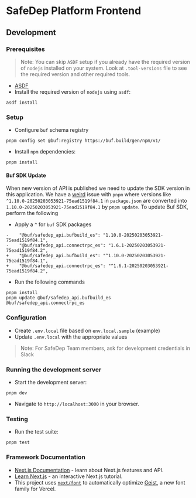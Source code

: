 # SafeDep Platform Frontend

## Development

### Prerequisites

> Note: You can skip `ASDF` setup if you already have the required
> version of `nodejs` installed on your system. Look at `.tool-versions` file
> to see the required version and other required tools.

- [ASDF](https://asdf-vm.com/guide/getting-started.html)
- Install the required version of `nodejs` using `asdf`:

```shell
asdf install
```

### Setup

- Configure `buf` schema registry

```shell
pnpm config set @buf:registry https://buf.build/gen/npm/v1/
```

- Install `npm` dependencies:

```shell
pnpm install
```

#### Buf SDK Update

When new version of API is published we need to update the SDK version in this application. We have a [weird](https://github.com/pnpm/pnpm/issues/4940) issue with `pnpm` where versions like `^1.10.0-20250203053921-75ead1519f84.1` in `package.json` are converted into `1.10.0-20250203053921-75ead1519f84.1` by `pnpm update`. To update Buf SDK, perform the following

- Apply a `^` for `buf` SDK packages

```
-    "@buf/safedep_api.bufbuild_es": "1.10.0-20250203053921-75ead1519f84.1",
-    "@buf/safedep_api.connectrpc_es": "1.6.1-20250203053921-75ead1519f84.2",
+    "@buf/safedep_api.bufbuild_es": "^1.10.0-20250203053921-75ead1519f84.1",
+    "@buf/safedep_api.connectrpc_es": "^1.6.1-20250203053921-75ead1519f84.2",
```

- Run the following commands

```
pnpm install
pnpm update @buf/safedep_api.bufbuild_es @buf/safedep_api.connectrpc_es
```

### Configuration

- Create `.env.local` file based on `env.local.sample` (example)
- Update `.env.local` with the appropriate values

> Note: For SafeDep Team members, ask for development credentials in Slack

### Running the development server

- Start the development server:

```shell
pnpm dev
```

- Navigate to `http://localhost:3000` in your browser.

### Testing

- Run the test suite:

```shell
pnpm test
```

### Framework Documentation

- [Next.js Documentation](https://nextjs.org/docs) - learn about Next.js features and API.
- [Learn Next.js](https://nextjs.org/learn) - an interactive Next.js tutorial.
- This project uses [`next/font`](https://nextjs.org/docs/app/building-your-application/optimizing/fonts) to automatically optimize [Geist](https://vercel.com/font), a new font family for Vercel.
